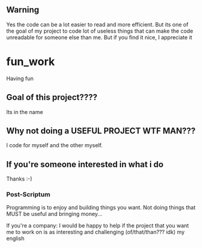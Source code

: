 ## Warning
Yes the code can be a lot easier to read and more efficient. But its one of the goal of my project to code lot of useless things that can make the code unreadable for someone else than me.
But if you find it nice, I appreciate it

# fun_work
Having fun 

## Goal of this project????
Its in the name

## Why not doing a USEFUL PROJECT WTF MAN???
I code for myself and the other myself. 

## If you're someone interested in what i do
Thanks :-)

### Post-Scriptum
Programming is to enjoy and building things you want.
Not doing things that MUST be useful and bringing money... 

If you're a company: I would be happy to help if the project that you want me to work on is as interesting and challenging (of/that/than??? idk) my english

